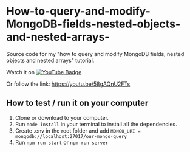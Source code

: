 # How-to-query-and-modify-MongoDB-fields-nested-objects-and-nested-arrays-
Source code for my  "how to query and modify MongoDB fields, nested objects and nested arrays" tutorial. 

Watch it on [![YouTube Badge](https://img.shields.io/badge/YouTube-Channlmational?style=flat&logo=youtube&logoColor=red&color=white)](https://youtu.be/58gAQnU2FTs)

Or follow the link: https://youtu.be/58gAQnU2FTs


## How to test / run it on your computer

1. Clone or download to your computer.
2. Run ```node install``` in your terminal to install all the dependencies.
3. Create .env in the root  folder and add ```MONGO_URI = mongodb://localhost:27017/our-mongo-query```
4. Run ```npm run start``` or ```npm run server```

